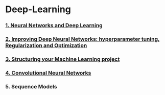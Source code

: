 # Deep-Learning
### [1. Neural Networks and Deep Learning](COURSE%201.%20Neural%20Networks%20and%20Deep%20Learning)
### [2. Improving Deep Neural Networks: hyperparameter tuning, Regularization and Optimization](COURSE%202.%20Improving%20Deep%20Neural%20Networks)
### [3. Structuring your Machine Learning project](COURSE%203.%20Structuring%20your%20Machine%20Learning%20project)
### [4. Convolutional Neural Networks](COURSE%204.%20Convolutional%20Neural%20Networks) 
### 5. Sequence Models
